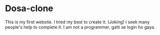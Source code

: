 # Dosa-clone
This is my first website.
I tried my best to create it. (Joking)
I seek many people's help to complete it.
I am not a programmer, galti se login ho gaya.
